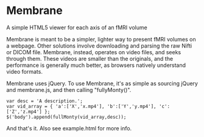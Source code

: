 Membrane
========

A simple HTML5 viewer for each axis of an fMRI volume

Membrane is meant to be a simpler, lighter way to present fMRI volumes on a
webpage. Other solutions involve downloading and parsing the raw Nifti or DICOM
file. Membrane, instead, operates on video files, and seeks through them. These
videos are smaller than the originals, and the performance is generally much
better, as browsers natively understand video formats.

Membrane uses jQuery. To use Membrane, it's as simple as sourcing jQuery and
membrane.js, and then calling "fullyMonty()".

```
var desc = 'A description.';
var vid_array = { 'a':['X','x.mp4'], 'b':['Y','y.mp4'], 'c':['Z','z.mp4'] };
$('body').append(fullMonty(vid_array,desc));
```

And that's it. Also see example.html for more info.
